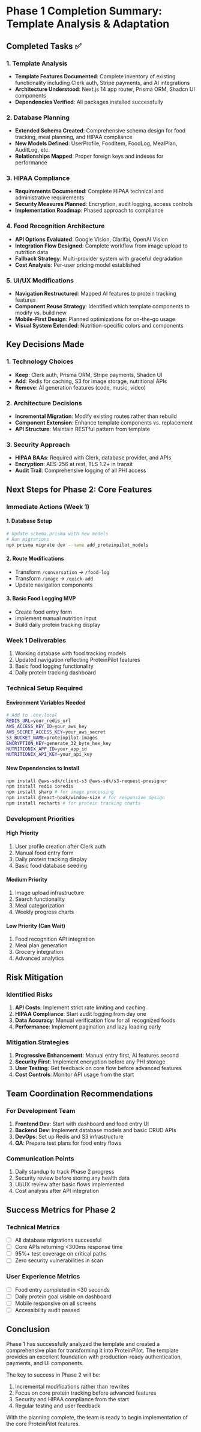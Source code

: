 # Phase 1 Completion Summary: Template Analysis & Adaptation

## Completed Tasks ✅

### 1. Template Analysis
- **Template Features Documented**: Complete inventory of existing functionality including Clerk auth, Stripe payments, and AI integrations
- **Architecture Understood**: Next.js 14 app router, Prisma ORM, Shadcn UI components
- **Dependencies Verified**: All packages installed successfully

### 2. Database Planning
- **Extended Schema Created**: Comprehensive schema design for food tracking, meal planning, and HIPAA compliance
- **New Models Defined**: UserProfile, FoodItem, FoodLog, MealPlan, AuditLog, etc.
- **Relationships Mapped**: Proper foreign keys and indexes for performance

### 3. HIPAA Compliance
- **Requirements Documented**: Complete HIPAA technical and administrative requirements
- **Security Measures Planned**: Encryption, audit logging, access controls
- **Implementation Roadmap**: Phased approach to compliance

### 4. Food Recognition Architecture
- **API Options Evaluated**: Google Vision, Clarifai, OpenAI Vision
- **Integration Flow Designed**: Complete workflow from image upload to nutrition data
- **Fallback Strategy**: Multi-provider system with graceful degradation
- **Cost Analysis**: Per-user pricing model established

### 5. UI/UX Modifications
- **Navigation Restructured**: Mapped AI features to protein tracking features
- **Component Reuse Strategy**: Identified which template components to modify vs. build new
- **Mobile-First Design**: Planned optimizations for on-the-go usage
- **Visual System Extended**: Nutrition-specific colors and components

## Key Decisions Made

### 1. Technology Choices
- **Keep**: Clerk auth, Prisma ORM, Stripe payments, Shadcn UI
- **Add**: Redis for caching, S3 for image storage, nutritional APIs
- **Remove**: AI generation features (code, music, video)

### 2. Architecture Decisions
- **Incremental Migration**: Modify existing routes rather than rebuild
- **Component Extension**: Enhance template components vs. replacement
- **API Structure**: Maintain RESTful pattern from template

### 3. Security Approach
- **HIPAA BAAs**: Required with Clerk, database provider, and APIs
- **Encryption**: AES-256 at rest, TLS 1.2+ in transit
- **Audit Trail**: Comprehensive logging of all PHI access

## Next Steps for Phase 2: Core Features

### Immediate Actions (Week 1)

#### 1. Database Setup
```bash
# Update schema.prisma with new models
# Run migrations
npx prisma migrate dev --name add_proteinpilot_models
```

#### 2. Route Modifications
- Transform `/conversation` → `/food-log`
- Transform `/image` → `/quick-add`
- Update navigation components

#### 3. Basic Food Logging MVP
- Create food entry form
- Implement manual nutrition input
- Build daily protein tracking display

### Week 1 Deliverables
1. Working database with food tracking models
2. Updated navigation reflecting ProteinPilot features  
3. Basic food logging functionality
4. Daily protein tracking dashboard

### Technical Setup Required

#### Environment Variables Needed
```bash
# Add to .env.local
REDIS_URL=your_redis_url
AWS_ACCESS_KEY_ID=your_aws_key
AWS_SECRET_ACCESS_KEY=your_aws_secret
S3_BUCKET_NAME=proteinpilot-images
ENCRYPTION_KEY=generate_32_byte_hex_key
NUTRITIONIX_APP_ID=your_app_id
NUTRITIONIX_API_KEY=your_api_key
```

#### New Dependencies to Install
```bash
npm install @aws-sdk/client-s3 @aws-sdk/s3-request-presigner
npm install redis ioredis
npm install sharp # for image processing
npm install @react-hook/window-size # for responsive design
npm install recharts # for protein tracking charts
```

### Development Priorities

#### High Priority
1. User profile creation after Clerk auth
2. Manual food entry form
3. Daily protein tracking display
4. Basic food database seeding

#### Medium Priority
1. Image upload infrastructure
2. Search functionality
3. Meal categorization
4. Weekly progress charts

#### Low Priority (Can Wait)
1. Food recognition API integration
2. Meal plan generation
3. Grocery integration
4. Advanced analytics

## Risk Mitigation

### Identified Risks
1. **API Costs**: Implement strict rate limiting and caching
2. **HIPAA Compliance**: Start audit logging from day one
3. **Data Accuracy**: Manual verification flow for all recognized foods
4. **Performance**: Implement pagination and lazy loading early

### Mitigation Strategies
1. **Progressive Enhancement**: Manual entry first, AI features second
2. **Security First**: Implement encryption before any PHI storage
3. **User Testing**: Get feedback on core flow before advanced features
4. **Cost Controls**: Monitor API usage from the start

## Team Coordination Recommendations

### For Development Team
1. **Frontend Dev**: Start with dashboard and food entry UI
2. **Backend Dev**: Implement database models and basic CRUD APIs
3. **DevOps**: Set up Redis and S3 infrastructure
4. **QA**: Prepare test plans for food entry flows

### Communication Points
1. Daily standup to track Phase 2 progress
2. Security review before storing any health data
3. UI/UX review after basic flows implemented
4. Cost analysis after API integration

## Success Metrics for Phase 2

### Technical Metrics
- [ ] All database migrations successful
- [ ] Core APIs returning <300ms response time
- [ ] 95%+ test coverage on critical paths
- [ ] Zero security vulnerabilities in scan

### User Experience Metrics
- [ ] Food entry completed in <30 seconds
- [ ] Daily protein goal visible on dashboard
- [ ] Mobile responsive on all screens
- [ ] Accessibility audit passed

## Conclusion

Phase 1 has successfully analyzed the template and created a comprehensive plan for transforming it into ProteinPilot. The template provides an excellent foundation with production-ready authentication, payments, and UI components. 

The key to success in Phase 2 will be:
1. Incremental modifications rather than rewrites
2. Focus on core protein tracking before advanced features
3. Security and HIPAA compliance from the start
4. Regular testing and user feedback

With the planning complete, the team is ready to begin implementation of the core ProteinPilot features.